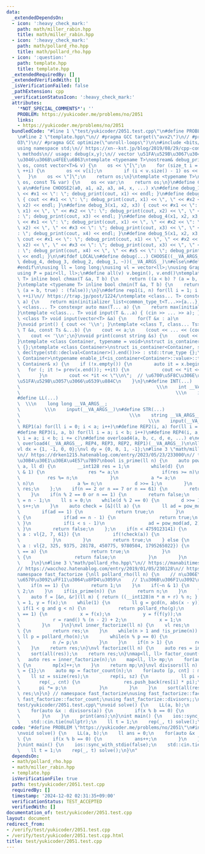 ```yaml
---
data:
  _extendedDependsOn:
  - icon: ':heavy_check_mark:'
    path: math/miller_rabin.hpp
    title: math/miller_rabin.hpp
  - icon: ':heavy_check_mark:'
    path: math/pollard_rho.hpp
    title: math/pollard_rho.hpp
  - icon: ':question:'
    path: template.hpp
    title: template.hpp
  _extendedRequiredBy: []
  _extendedVerifiedWith: []
  _isVerificationFailed: false
  _pathExtension: cpp
  _verificationStatusIcon: ':heavy_check_mark:'
  attributes:
    '*NOT_SPECIAL_COMMENTS*': ''
    PROBLEM: https://yukicoder.me/problems/no/2051
    links:
    - https://yukicoder.me/problems/no/2051
  bundledCode: "#line 1 \"test/yukicoder/2051.test.cpp\"\n#define PROBLEM \"https://yukicoder.me/problems/no/2051\"\
    \n#line 2 \"template.hpp\"\n// #pragma GCC target(\"avx2\")\n// #pragma GCC optimize(\"\
    O3\")\n// #pragma GCC optimize(\"unroll-loops\")\n\n#include <bits/stdc++.h>\n\
    using namespace std;\n// https://xn--kst.jp/blog/2019/08/29/cpp-comp/\n// debug\
    \ methods\n// usage: debug(x,y);\n// vector \u51FA\u529B\u3067\u304D\u308B\u3088\
    \u3046\u306B\u4FEE\u6B63\ntemplate <typename T>\nostream& debug_print(ostream&\
    \ os, const vector<T>& v) {\n    os << \"[\";\n    for (size_t i = 0; i < v.size();\
    \ ++i) {\n        os << v[i];\n        if (i < v.size() - 1) os << \", \";\n \
    \   }\n    os << \"]\";\n    return os;\n}\ntemplate <typename T>\nostream& debug_print(ostream&\
    \ os, const T& var) {\n    os << var;\n    return os;\n}\n#define CHOOSE(a) CHOOSE2\
    \ a\n#define CHOOSE2(a0, a1, a2, a3, a4, x, ...) x\n#define debug_1(x1) { cout\
    \ << #x1 << \": \"; debug_print(cout, x1) << endl; }\n#define debug_2(x1, x2)\
    \ { cout << #x1 << \": \"; debug_print(cout, x1) << \", \" << #x2 << \": \"; debug_print(cout,\
    \ x2) << endl; }\n#define debug_3(x1, x2, x3) { cout << #x1 << \": \"; debug_print(cout,\
    \ x1) << \", \" << #x2 << \": \"; debug_print(cout, x2) << \", \" << #x3 << \"\
    : \"; debug_print(cout, x3) << endl; }\n#define debug_4(x1, x2, x3, x4) { cout\
    \ << #x1 << \": \"; debug_print(cout, x1) << \", \" << #x2 << \": \"; debug_print(cout,\
    \ x2) << \", \" << #x3 << \": \"; debug_print(cout, x3) << \", \" << #x4 << \"\
    : \"; debug_print(cout, x4) << endl; }\n#define debug_5(x1, x2, x3, x4, x5) {\
    \ cout << #x1 << \": \"; debug_print(cout, x1) << \", \" << #x2 << \": \"; debug_print(cout,\
    \ x2) << \", \" << #x3 << \": \"; debug_print(cout, x3) << \", \" << #x4 << \"\
    : \"; debug_print(cout, x4) << \", \" << #x5 << \": \"; debug_print(cout, x5)\
    \ << endl; }\n\n#ifdef LOCAL\n#define debug(...) CHOOSE((__VA_ARGS__, debug_5,\
    \ debug_4, debug_3, debug_2, debug_1, ~))(__VA_ARGS__)\n#else\n#define debug(...)\n\
    #endif\n\nusing ll = long long;\nusing vl = vector<ll>;\nusing Graph = vector<vector<ll>>;\n\
    using P = pair<ll, ll>;\n#define all(v) v.begin(), v.end()\ntemplate <typename\
    \ T> inline bool chmax(T &a, T b) {\n    return ((a < b) ? (a = b, true) : (false));\n\
    }\ntemplate <typename T> inline bool chmin(T &a, T b) {\n    return ((a > b) ?\
    \ (a = b, true) : (false));\n}\n#define rep1(i, n) for(ll i = 1; i <= ((ll)n);\
    \ ++i)\n// https://trap.jp/post/1224/\ntemplate <class... T> constexpr auto min(T...\
    \ a) {\n    return min(initializer_list<common_type_t<T...>>{a...});\n}\ntemplate\
    \ <class... T> constexpr auto max(T... a) {\n    return max(initializer_list<common_type_t<T...>>{a...});\n\
    }\ntemplate <class... T> void input(T &...a) { (cin >> ... >> a); }\ntemplate\
    \ <class T> void input(vector<T> &a) {\n    for(T &x : a)\n        cin >> x;\n\
    }\nvoid print() { cout << '\\n'; }\ntemplate <class T, class... Ts> void print(const\
    \ T &a, const Ts &...b) {\n    cout << a;\n    (cout << ... << (cout << ' ', b));\n\
    \    cout << '\\n';\n}\nvoid print(const string &s) {\n    cout << s << '\\n';\n\
    }\ntemplate <class Container, typename = void>\nstruct is_container : std::false_type\
    \ {};\ntemplate <class Container>\nstruct is_container<Container, std::void_t<decltype(std::declval<Container>().begin()),\
    \ decltype(std::declval<Container>().end())>> : std::true_type {};\ntemplate <class\
    \ Container>\ntypename enable_if<is_container<Container>::value>::type print(const\
    \ Container& x) {\n    if (!x.empty()) {\n        auto it = x.begin();\n     \
    \   for (; it != prev(x.end()); ++it) {\n            cout << *it << \" \";\n \
    \       }\n        cout << *it << \"\\n\";  // \u6700\u5F8C\u306E\u8981\u7D20\u3092\
    \u51FA\u529B\u3057\u3066\u6539\u884C\n    }\n}\n#define INT(...)             \
    \                                                  \\\n    int __VA_ARGS__;  \
    \                                                         \\\n    input(__VA_ARGS__)\n\
    #define LL(...)                                                              \
    \  \\\n    long long __VA_ARGS__;                                            \
    \         \\\n    input(__VA_ARGS__)\n#define STR(...)                       \
    \                                        \\\n    string __VA_ARGS__;         \
    \                                               \\\n    input(__VA_ARGS__)\n#define\
    \ REP1(a) for(ll i = 0; i < a; i++)\n#define REP2(i, a) for(ll i = 0; i < a; i++)\n\
    #define REP3(i, a, b) for(ll i = a; i < b; i++)\n#define REP4(i, a, b, c) for(ll\
    \ i = a; i < b; i += c)\n#define overload4(a, b, c, d, e, ...) e\n#define rep(...)\
    \ overload4(__VA_ARGS__, REP4, REP3, REP2, REP1)(__VA_ARGS__)\n\nll inf = 3e18;\n\
    vl dx = {1, -1, 0, 0};\nvl dy = {0, 0, 1, -1};\n#line 3 \"math/miller_rabin.hpp\"\
    \n// https://drken1215.hatenablog.com/entry/2023/05/23/233000\n// todo \u30E2\u30F3\
    \u30B4\u30E1\u30EA\u4E57\u7B97\nbool is_prime(ll n) {\n    auto pow_mod = [&n](__int128\
    \ a, ll d) {\n        __int128 res = 1;\n        while(d) {\n            if(d\
    \ & 1) {\n                res *= a;\n                if(res >= n)\n          \
    \          res %= n;\n            }\n            a *= a;\n            if(a >=\
    \ n)\n                a %= n;\n            d >>= 1;\n        }\n        return\
    \ res;\n    };\n    if(n == 2 or n == 7 or n == 61) {\n        return true;\n\
    \    }\n    if(n % 2 == 0 or n == 1) {\n        return false;\n    }\n    ll d\
    \ = n - 1;\n    ll s = 0;\n    while(d % 2 == 0) {\n        d >>= 1;\n       \
    \ s++;\n    }\n    auto check = [&](ll a) {\n        ll ad = pow_mod(a, d);\n\
    \        if(ad == 1) {\n            return true;\n        }\n        rep(i, s)\
    \ {\n            if(ad == n - 1) {\n                return true;\n           \
    \ }\n            if(i < s - 1)\n                ad = pow_mod(ad, 2);\n       \
    \ }\n        return false;\n    };\n    if(n < 4759123141) {\n        for(auto\
    \ a : vl{2, 7, 61}) {\n            if(!check(a)) {\n                return false;\n\
    \            }\n        }\n        return true;\n    } else {\n        for(auto\
    \ a : vl{2, 325, 9375, 28178, 450775, 9780504, 1795265022}) {\n            if(n\
    \ == a) {\n                return true;\n            }\n            if(!check(a))\
    \ {\n                return false;\n            }\n        }\n        return true;\n\
    \    }\n}\n#line 3 \"math/pollard_rho.hpp\"\n// https://manabitimes.jp/math/1192\n\
    // https://wacchoz.hatenablog.com/entry/2019/01/05/230128\n// https://nyaannyaan.github.io/library/prime/fast-factorize.hpp\n\
    namespace fast_factorize {\nll pollard_rho(ll n) {\n    // n\u306E\u7D20\u56E0\
    \u6570\u3092\uFF11\u3064\u8FD4\u3059\n    // 1\u306B\u306F1\u3092\u8FD4\u3059\n\
    \    if(n == 1) {\n        return 1;\n    }\n    if(~n & 1) {\n        return\
    \ 2;\n    }\n    if(is_prime(n)) {\n        return n;\n    }\n    ll r = 1;\n\
    \    auto f = [&n, &r](ll m) { return ((__int128)m * m + r) % n; };\n    ll x\
    \ = 1, y = f(x);\n    while(1) {\n        ll g = gcd(n, abs(x - y));\n       \
    \ if(1 < g and g < n) {\n            return pollard_rho(g);\n        } else if(g\
    \ == 1) {\n            x = f(x);\n            y = f(f(y));\n        } else {\n\
    \            r = rand() % (n - 2) + 2;\n            x = 1;\n            y = f(x);\n\
    \        }\n    }\n}\nvl inner_factorize(ll n) {\n    vl res;\n    if(n == 1)\
    \ {\n        return res;\n    }\n    while(n > 1 and !is_prime(n)) {\n       \
    \ ll p = pollard_rho(n);\n        while(n % p == 0) {\n            res.push_back(p);\n\
    \            n /= p;\n        }\n    }\n    if(n > 1) {\n        res.push_back(n);\n\
    \    }\n    return res;\n}\nvl factorize(ll n) {\n    auto res = inner_factorize(n);\n\
    \    sort(all(res));\n    return res;\n}\nmap<ll, ll> factor_count(ll n) {\n \
    \   auto res = inner_factorize(n);\n    map<ll, ll> mp;\n    for(auto &x : res)\
    \ {\n        mp[x]++;\n    }\n    return mp;\n}\nvl divisors(ll n) {\n    vl res\
    \ = {1};\n    auto mp = factor_count(n);\n    for(auto [p, cnt] : mp) {\n    \
    \    ll sz = ssize(res);\n        rep(i, sz) {\n            ll pi = p;\n     \
    \       rep(_, cnt) {\n                res.push_back(res[i] * pi);\n         \
    \       pi *= p;\n            }\n        }\n    }\n    sort(all(res));\n    return\
    \ res;\n}\n} // namespace fast_factorize\nusing fast_factorize::factorize;\nusing\
    \ fast_factorize::factor_count;\nusing fast_factorize::divisors;;\n#line 3 \"\
    test/yukicoder/2051.test.cpp\"\nvoid solve() {\n    LL(a, b);\n    ll ans = 0;\n\
    \    for(auto &x : divisors(a)) {\n        if(x % b == 0) {\n            ans++;\n\
    \        }\n    }\n    print(ans);\n}\nint main() {\n    ios::sync_with_stdio(false);\n\
    \    std::cin.tie(nullptr);\n    ll t = 1;\n    rep(_, t) solve();\n}\n"
  code: "#define PROBLEM \"https://yukicoder.me/problems/no/2051\"\n#include \"math/pollard_rho.hpp\"\
    \nvoid solve() {\n    LL(a, b);\n    ll ans = 0;\n    for(auto &x : divisors(a))\
    \ {\n        if(x % b == 0) {\n            ans++;\n        }\n    }\n    print(ans);\n\
    }\nint main() {\n    ios::sync_with_stdio(false);\n    std::cin.tie(nullptr);\n\
    \    ll t = 1;\n    rep(_, t) solve();\n}\n"
  dependsOn:
  - math/pollard_rho.hpp
  - math/miller_rabin.hpp
  - template.hpp
  isVerificationFile: true
  path: test/yukicoder/2051.test.cpp
  requiredBy: []
  timestamp: '2024-12-02 02:31:35+09:00'
  verificationStatus: TEST_ACCEPTED
  verifiedWith: []
documentation_of: test/yukicoder/2051.test.cpp
layout: document
redirect_from:
- /verify/test/yukicoder/2051.test.cpp
- /verify/test/yukicoder/2051.test.cpp.html
title: test/yukicoder/2051.test.cpp
---
```


